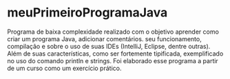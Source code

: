 # meuPrimeiroProgramaJava
Programa de baixa complexidade realizado com o objetivo aprender como criar um programa Java, adicionar comentários.  seu funcionamento, compilação e sobre o uso de suas  IDEs (IntelliJ, Eclipse, dentre outras). Além de suas características, como ser fortemente tipificada, exemplificado no uso do comando println e strings. Foi elaborado esse programa  a partir de um curso como um exercício prático. 
